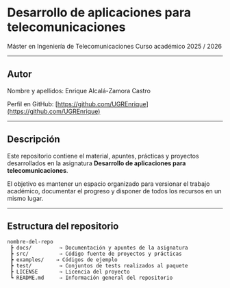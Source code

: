 # Desarrollo de aplicaciones para telecomunicaciones

Máster en Ingeniería de Telecomunicaciones 
Curso académico 2025 / 2026

---

## Autor
Nombre y apellidos: Enrique Alcalá-Zamora Castro

Perfil en GitHub: [https://github.com/UGREnrique](https://github.com/UGREnrique)

---

## Descripción
Este repositorio contiene el material, apuntes, prácticas y proyectos desarrollados en la asignatura **Desarrollo de aplicaciones para telecomunicaciones**. 

El objetivo es mantener un espacio organizado para versionar el trabajo académico, documentar el progreso y disponer de todos los recursos en un mismo lugar.

---

## Estructura del repositorio
```text
nombre-del-repo
 ┣ docs/         → Documentación y apuntes de la asignatura
 ┣ src/          → Código fuente de proyectos y prácticas
 ┣ examples/    → Códigos de ejemplo
 ┣ test/         → Conjuntos de tests realizados al paquete
 ┣ LICENSE       → Licencia del proyecto
 ┗ README.md     → Información general del repositorio

